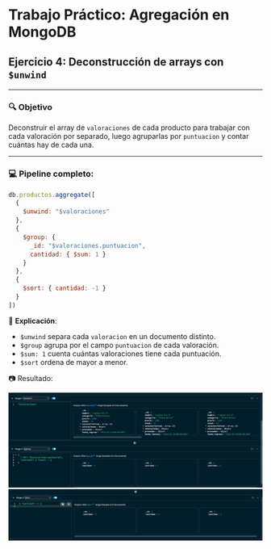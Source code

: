 
# Trabajo Práctico: Agregación en MongoDB

## Ejercicio 4: Deconstrucción de arrays con `$unwind`

---

### 🔍 Objetivo

Deconstruir el array de `valoraciones` de cada producto para trabajar con cada valoración por separado, luego agruparlas por `puntuacion` y contar cuántas hay de cada una.

---

### 💻 Pipeline completo:

```js
db.productos.aggregate([
  {
    $unwind: "$valoraciones"
  },
  {
    $group: {
      _id: "$valoraciones.puntuacion",
      cantidad: { $sum: 1 }
    }
  },
  {
    $sort: { cantidad: -1 }
  }
])
```

📌 **Explicación**:
- `$unwind` separa cada `valoracion` en un documento distinto.
- `$group` agrupa por el campo `puntuacion` de cada valoración.
- `$sum: 1` cuenta cuántas valoraciones tiene cada puntuación.
- `$sort` ordena de mayor a menor.

📷 Resultado:

![screen4](img/ej4_captura1.png)
![screen4](img/ej4_captura2.png)